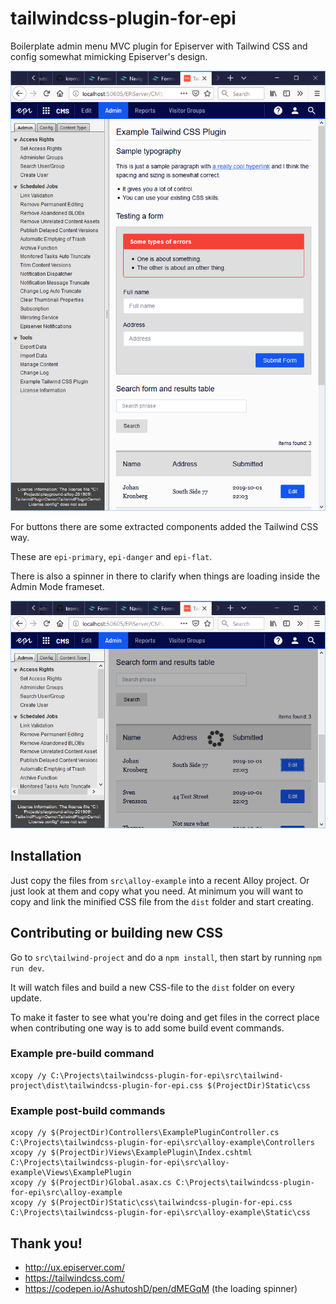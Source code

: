 # tailwindcss-plugin-for-epi
Boilerplate admin menu MVC plugin for Episerver with Tailwind CSS and config somewhat mimicking Episerver's design.

![Screenshot](https://raw.githubusercontent.com/krompaco/tailwindcss-plugin-for-epi/master/docs/screenshot.png)

For buttons there are some extracted components added the Tailwind CSS way.

These are `epi-primary`, `epi-danger` and `epi-flat`.

There is also a spinner in there to clarify when things are loading inside the Admin Mode frameset.

![Screenshot spinner](https://raw.githubusercontent.com/krompaco/tailwindcss-plugin-for-epi/master/docs/screenshot-spinner.png)

## Installation
Just copy the files from `src\alloy-example` into a recent Alloy project. Or just look at them and copy what you need. At minimum you will want to copy and link the minified CSS file from the `dist` folder and start creating.

## Contributing or building new CSS
Go to `src\tailwind-project` and do a `npm install`, then start by running `npm run dev`.

It will watch files and build a new CSS-file to the `dist` folder on every update.

To make it faster to see what you're doing and get files in the correct place when contributing one way is to add some build event commands.

### Example pre-build command

    xcopy /y C:\Projects\tailwindcss-plugin-for-epi\src\tailwind-project\dist\tailwindcss-plugin-for-epi.css $(ProjectDir)Static\css

### Example post-build commands

    xcopy /y $(ProjectDir)Controllers\ExamplePluginController.cs  C:\Projects\tailwindcss-plugin-for-epi\src\alloy-example\Controllers
    xcopy /y $(ProjectDir)Views\ExamplePlugin\Index.cshtml  C:\Projects\tailwindcss-plugin-for-epi\src\alloy-example\Views\ExamplePlugin
    xcopy /y $(ProjectDir)Global.asax.cs C:\Projects\tailwindcss-plugin-for-epi\src\alloy-example
    xcopy /y $(ProjectDir)Static\css\tailwindcss-plugin-for-epi.css C:\Projects\tailwindcss-plugin-for-epi\src\alloy-example\Static\css

## Thank you!

* http://ux.episerver.com/
* https://tailwindcss.com/
* https://codepen.io/AshutoshD/pen/dMEGqM (the loading spinner)